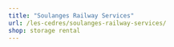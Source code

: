 ```yaml
---
title: "Soulanges Railway Services"
url: /les-cedres/soulanges-railway-services/
shop: storage rental
---
```

